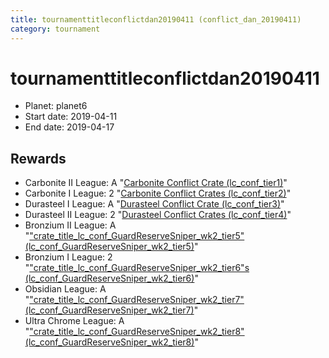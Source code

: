 ```yaml
---
title: tournamenttitleconflictdan20190411 (conflict_dan_20190411)
category: tournament
---
```

# tournamenttitleconflictdan20190411

  * Planet: planet6
  * Start date: 2019-04-11
  * End date: 2019-04-17

## Rewards

  * Carbonite II League: A "[Carbonite Conflict Crate (lc_conf_tier1)](lc_conf_tier1.html)"
  * Carbonite I League: 2 "[Carbonite Conflict Crates (lc_conf_tier2)](lc_conf_tier2.html)"
  * Durasteel I League: A "[Durasteel Conflict Crate (lc_conf_tier3)](lc_conf_tier3.html)"
  * Durasteel II League: 2 "[Durasteel Conflict Crates (lc_conf_tier4)](lc_conf_tier4.html)"
  * Bronzium II League: A "["crate_title_lc_conf_GuardReserveSniper_wk2_tier5" (lc_conf_GuardReserveSniper_wk2_tier5)](lc_conf_GuardReserveSniper_wk2_tier5.html)"
  * Bronzium I League: 2 "["crate_title_lc_conf_GuardReserveSniper_wk2_tier6"s (lc_conf_GuardReserveSniper_wk2_tier6)](lc_conf_GuardReserveSniper_wk2_tier6.html)"
  * Obsidian League: A "["crate_title_lc_conf_GuardReserveSniper_wk2_tier7" (lc_conf_GuardReserveSniper_wk2_tier7)](lc_conf_GuardReserveSniper_wk2_tier7.html)"
  * Ultra Chrome League: A "["crate_title_lc_conf_GuardReserveSniper_wk2_tier8" (lc_conf_GuardReserveSniper_wk2_tier8)](lc_conf_GuardReserveSniper_wk2_tier8.html)"
